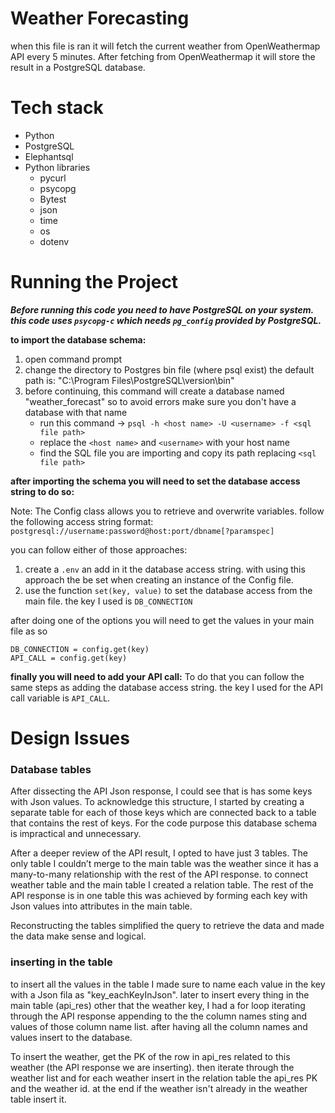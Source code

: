 # Weather Forecasting 
when this file is ran it will fetch the current weather from OpenWeathermap API every 5 minutes. After fetching from OpenWeathermap it will store the result in a PostgreSQL database.

# Tech stack
- Python
- PostgreSQL 
- Elephantsql
- Python libraries 
  - pycurl
  - psycopg
  - Bytest
  - json
  - time
  - os
  - dotenv
 
# Running the Project
***Before running this code you need to have PostgreSQL on your system. this code uses `psycopg-c` which needs `pg_config` provided by PostgreSQL.***


**to import the database schema:**
1. open command  prompt 
2. change the directory to Postgres bin file (where psql exist) the default path is: "C:\Program Files\PostgreSQL\version\bin"
3. before continuing, this command will create a database named "weather_forecast" so to avoid errors make sure you don't have a database with that name 
	- run this command -> `psql -h <host name> -U <username> -f <sql file path>`
	- replace the `<host name>` and `<username>` with your host name 
	- find the SQL file you are importing and copy its path replacing `<sql file path>`


**after importing the schema you will need to set the database access string to do so:**

Note:
The Config class allows you to retrieve and overwrite variables.
follow the following access string format:
`postgresql://username:password@host:port/dbname[?paramspec]`

you can follow either of those approaches: 
1. create a `.env` an add in it the database access string. with using this approach the be set when creating an instance of the Config file.
2. use the function `set(key, value)` to set the database access from the main file. the key I used is `DB_CONNECTION`


after doing one of the options you will need to get the values in your main file as so
```
DB_CONNECTION = config.get(key)
API_CALL = config.get(key)
```

**finally you will need to add your API call:**
To do that you can follow the same steps as adding the database access string. the key I used for the API call variable is `API_CALL`.


# Design Issues 
### Database tables 
After dissecting the API Json response, I could see that is has some keys with Json values.  To acknowledge this structure, I started by creating a separate table for each of those keys which are connected back to a table that contains the rest of keys. For the code purpose this database schema is impractical and unnecessary. 

After a deeper review of the API result, I opted to have just 3 tables. The only table I couldn’t merge to the main table was the weather since it has a many-to-many relationship with the rest of the API response. to connect weather table and the main table I created a relation table. The rest of the API response is in one table this was achieved by forming each key with Json values into attributes in the main table.

Reconstructing the tables simplified the query to retrieve the data and made the data make sense and logical.

### inserting in the table 
to insert all the values in the table I made sure to name each value in the key with a Json fila as "key_eachKeyInJson". later to insert every thing in the main table (api_res) other that the weather key, I had a for loop iterating through the API response appending to the the column names sting and values of those column name list. after having all the column names and values insert to the database.

To insert the weather, get the PK of the row in api_res related to this weather (the API response we are inserting). then iterate through the weather list and for each weather insert in the relation table the api_res PK and the weather id. at the end if the weather isn't already in the weather table insert it.




